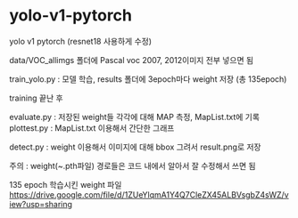 # yolo-v1-pytorch
yolo v1 pytorch (resnet18 사용하게 수정)


data/VOC_allimgs 폴더에 Pascal voc 2007, 2012이미지 전부 넣으면 됨

train_yolo.py : 모델 학습, results 폴더에  3epoch마다 weight 저장 (총 135epoch)


training 끝난 후

evaluate.py : 저장된 weight들 각각에 대해 MAP 측정, MapList.txt에 기록
plottest.py : MapList.txt 이용해서 간단한 그래프

detect.py : weight 이용해서 이미지에 대해 bbox 그려서 result.png로 저장

주의 : weight(~.pth파일) 경로들은 코드 내에서 알아서 잘 수정해서 쓰면 됨


135 epoch 학습시킨 weight 파일
https://drive.google.com/file/d/1ZUeYlqmA1Y4Q7CleZX45ALBVsgbZ4sWZ/view?usp=sharing
